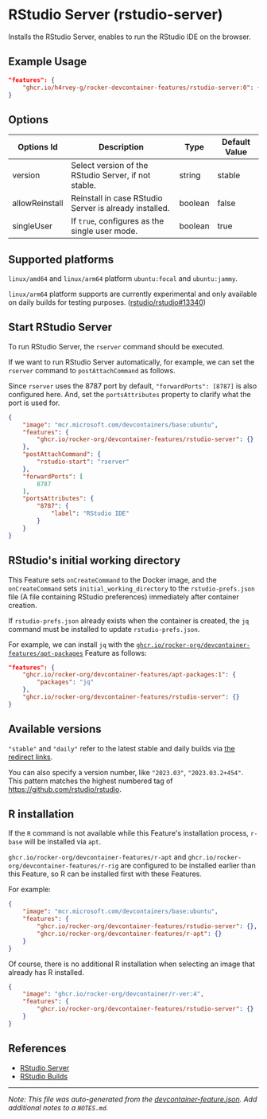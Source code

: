 
# RStudio Server (rstudio-server)

Installs the RStudio Server, enables to run the RStudio IDE on the browser.

## Example Usage

```json
"features": {
    "ghcr.io/h4rvey-g/rocker-devcontainer-features/rstudio-server:0": {}
}
```

## Options

| Options Id | Description | Type | Default Value |
|-----|-----|-----|-----|
| version | Select version of the RStudio Server, if not stable. | string | stable |
| allowReinstall | Reinstall in case RStudio Server is already installed. | boolean | false |
| singleUser | If `true`, configures as the single user mode. | boolean | true |

<!-- markdownlint-disable MD041 -->

## Supported platforms

`linux/amd64` and `linux/arm64` platform `ubuntu:focal` and `ubuntu:jammy`.

`linux/arm64` platform supports are currently experimental and only available on daily builds for testing purposes.
([rstudio/rstudio#13340](https://github.com/rstudio/rstudio/issues/13340))

## Start RStudio Server

To run RStudio Server, the `rserver` command should be executed.

If we want to run RStudio Server automatically, for example,
we can set the `rserver` command to `postAttachCommand` as follows.

Since `rserver` uses the 8787 port by default, `"forwardPorts": [8787]` is also configured here.
And, set the `portsAttributes` property to clarify what the port is used for.

```json
{
    "image": "mcr.microsoft.com/devcontainers/base:ubuntu",
    "features": {
        "ghcr.io/rocker-org/devcontainer-features/rstudio-server": {}
    },
    "postAttachCommand": {
        "rstudio-start": "rserver"
    },
    "forwardPorts": [
        8787
    ],
    "portsAttributes": {
        "8787": {
            "label": "RStudio IDE"
        }
    }
}
```

## RStudio's initial working directory

This Feature sets `onCreateCommand` to the Docker image, and the `onCreateCommand` sets `initial_working_directory`
to the `rstudio-prefs.json` file (A file containing RStudio preferences) immediately after container creation.

If `rstudio-prefs.json` already exists when the container is created,
the `jq` command must be installed to update `rstudio-prefs.json`.

For example, we can install `jq` with the
[`ghcr.io/rocker-org/devcontainer-features/apt-packages`](https://github.com/rocker-org/devcontainer-features/tree/main/src/apt-packages)
Feature as follows:

```json
"features": {
    "ghcr.io/rocker-org/devcontainer-features/apt-packages:1": {
        "packages": "jq"
    },
    "ghcr.io/rocker-org/devcontainer-features/rstudio-server": {}
}
```

## Available versions

`"stable"` and `"daily"` refer to the latest stable and daily builds
via [the redirect links](https://dailies.rstudio.com/links/).

You can also specify a version number, like `"2023.03"`, `"2023.03.2+454"`.
This pattern matches the highest numbered tag of <https://github.com/rstudio/rstudio>.

## R installation

If the `R` command is not available while this Feature's installation process,
`r-base` will be installed via `apt`.

`ghcr.io/rocker-org/devcontainer-features/r-apt` and `ghcr.io/rocker-org/devcontainer-features/r-rig` are
configured to be installed earlier than this Feature, so R can be installed first with these Features.

For example:

```json
{
    "image": "mcr.microsoft.com/devcontainers/base:ubuntu",
    "features": {
        "ghcr.io/rocker-org/devcontainer-features/rstudio-server": {},
        "ghcr.io/rocker-org/devcontainer-features/r-apt": {}
    }
}
```

Of course, there is no additional R installation when selecting an image that already has R installed.

```json
{
    "image": "ghcr.io/rocker-org/devcontainer/r-ver:4",
    "features": {
        "ghcr.io/rocker-org/devcontainer-features/rstudio-server": {}
    }
}
```

## References

- [RStudio Server](https://posit.co/products/open-source/rstudio-server/)
- [RStudio Builds](https://dailies.rstudio.com/)


---

_Note: This file was auto-generated from the [devcontainer-feature.json](https://github.com/h4rvey-g/rocker-devcontainer-features/blob/main/src/rstudio-server/devcontainer-feature.json).  Add additional notes to a `NOTES.md`._
